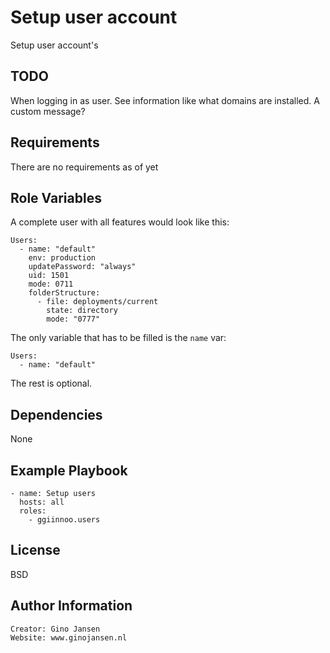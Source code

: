 Setup user account
=========

Setup user account's 

TODO
----
When logging in as user. See information like what domains are installed. A custom message?

Requirements
------------

There are no requirements as of yet


Role Variables
--------------

A complete user with all features would look like this:

```
Users:
  - name: "default"
    env: production
    updatePassword: "always"
    uid: 1501
    mode: 0711
    folderStructure:
      - file: deployments/current
        state: directory
        mode: "0777"
```

The only variable that has to be filled is the `name` var:

```
Users:
  - name: "default"
```

The rest is optional.

Dependencies
------------

None

Example Playbook
----------------

    - name: Setup users
      hosts: all
      roles:
        - ggiinnoo.users

License
-------

BSD

Author Information
------------------

    Creator: Gino Jansen
    Website: www.ginojansen.nl